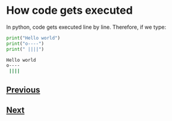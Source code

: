 # How code gets executed

In python, code gets executed line by line. Therefore, if we type:

```py
print("Hello world")
print("o----")
print(" ||||")
```

```sh
Hello world
o----
 ||||
```

## [Previous](./comments.md)

## [Next](./python-print-function.md)
